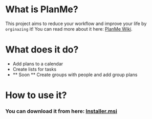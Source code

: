 # What is PlanMe?
This project aims to reduce your workflow and improve your life by `orginazing` it!
You can read more about it here: [PlanMe Wiki](https://github.com/Proto69/PlanMe/wiki).

# What does it do?
+ Add plans to a calendar
+ Create lists for tasks
+ ** Soon ** Create groups with people and add group plans

# How to use it?
### You can download it from here: [Installer.msi]()
